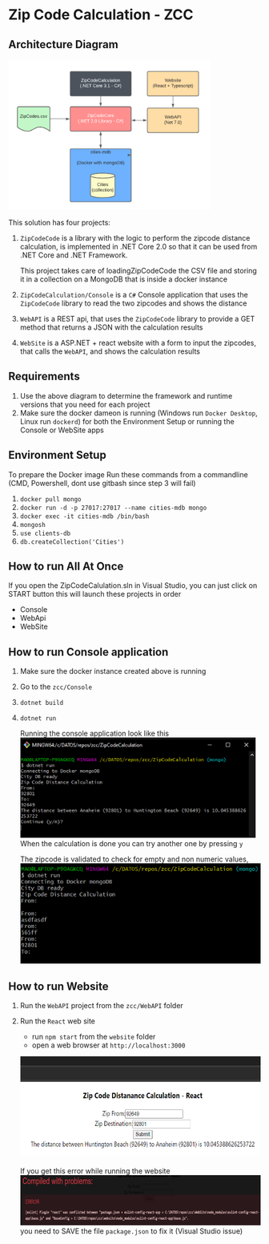 # Zip Code Calculation - ZCC

## Architecture Diagram

<img src="assets/Architecture.png" alt="ZipCodeCalculation arquitecture diagram" style="height: 300px"/>

This solution has four projects:

1. `ZipCodeCode` is a library with the logic to perform the zipcode distance calculation, is implemented in .NET Core 2.0 so
   that it can be used from .NET Core and .NET Framework.

    This project takes care of loadingZipCodeCode the CSV file and storing it in a collection on a MongoDB that is inside a docker instance

2. `ZipCodeCalculation/Console` is a `C#` Console application that uses the `ZipCodeCode` library to read the two zipcodes and shows the distance

3. `WebAPI` is a REST api, that uses the `ZipCodeCode` library to provide a GET method that returns a JSON with the calculation results

4. `WebSite` is a ASP.NET + react website with a form to input the zipcodes, that calls the `WebAPI`, and shows the calculation results

## Requirements

1. Use the above diagram to determine the framework and runtime versions that you need for each project
1. Make sure the docker dameon is running (Windows run `Docker Desktop`, Linux run `dockerd`)
   for both the Environment Setup or running the Console or WebSite apps

## Environment Setup

To prepare the Docker image Run these commands from a commandline (CMD, Powershell, dont use gitbash since step 3 will fail)

1. `docker pull mongo`
1. `docker run -d -p 27017:27017 --name cities-mdb mongo`
1. `docker exec -it cities-mdb /bin/bash`
1. `mongosh`
1. `use clients-db`
1. `db.createCollection('Cities')`

## How to run All At Once

If you open the ZipCodeCalulation.sln in Visual Studio, you can just click on START button this will launch these projects in order

-   Console
-   WebApi
-   WebSite

## How to run Console application

1. Make sure the docker instance created above is running
1. Go to the `zcc/Console`
1. `dotnet build`
1. `dotnet run`
   <br />

    Running the console application look like this <br />
    <img src="assets/ConsoleSS.png" alt="ZipCodeCalculation console output" style="height: 200px"/><br />
    When the calculation is done you can try another one by pressing `y`

    The zipcode is validated to check for empty and non numeric values, <br />
    <img src="assets/ConsoleSS_02.png" alt="ZipCode validation" style="height: 200px"/>

## How to run Website

1. Run the `WebAPI` project from the `zcc/WebAPI` folder
2. Run the `React` web site

    - run `npm start` from the `website` folder
    - open a web browser at `http://localhost:3000`<br/>

    <img src="assets/WebSite.png" alt="React website running" style="height: 200px"/><br /><br />
    If you get this error while running the website<br />
    <img src="assets/React-error.png" alt="Web site error" style="height: 100px"/><br />
    you need to SAVE the file `package.json` to fix it (Visual Studio issue)
